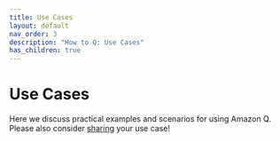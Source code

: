 ```yaml
---
title: Use Cases
layout: default
nav_order: 3
description: "How to Q: Use Cases"
has_children: true
---
```


# Use Cases

Here we discuss practical examples and scenarios for using Amazon Q. Please also
consider [sharing](mailto:mhausenblas@icloud.com) your use case!

